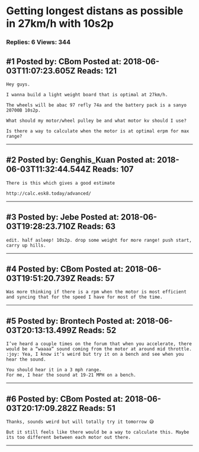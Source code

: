# Getting longest distans as possible in 27km/h with 10s2p

### Replies: 6 Views: 344

## \#1 Posted by: CBom Posted at: 2018-06-03T11:07:23.605Z Reads: 121

```
Hey guys.

I wanna build a light weight board that is optimal at 27km/h. 

The wheels will be abac 97 refly 74a and the battery pack is a sanyo 20700B 10s2p.

What should my motor/wheel pulley be and what motor kv should I use?

Is there a way to calculate when the motor is at optimal erpm for max range?
```

---
## \#2 Posted by: Genghis_Kuan Posted at: 2018-06-03T11:32:44.544Z Reads: 107

```
There is this which gives a good estimate

http://calc.esk8.today/advanced/
```

---
## \#3 Posted by: Jebe Posted at: 2018-06-03T19:28:23.710Z Reads: 63

```
edit. half asleep! 10s2p. drop some weight for more range! push start, carry up hills.
```

---
## \#4 Posted by: CBom Posted at: 2018-06-03T19:51:20.739Z Reads: 57

```
Was more thinking if there is a rpm when the motor is most efficient and syncing that for the speed I have for most of the time.
```

---
## \#5 Posted by: Brontech Posted at: 2018-06-03T20:13:13.499Z Reads: 52

```
I’ve heard a couple times on the forum that when you accelerate, there would be a “waaaa” sound coming from the motor at around mid throttle. :joy: Yea, I know it’s weird but try it on a bench and see when you hear the sound.

You should hear it in a 3 mph range.
For me, I hear the sound at 19-21 MPH on a bench.
```

---
## \#6 Posted by: CBom Posted at: 2018-06-03T20:17:09.282Z Reads: 51

```
Thanks, sounds weird but will totally try it tomorrow 😅

But it still feels like there would be a way to calculate this. Maybe its too different between each motor out there.
```

---
